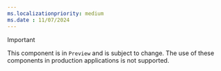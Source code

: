 ```yaml
---
ms.localizationpriority: medium
ms.date : 11/07/2024
---
```


> [!IMPORTANT]
> This component is in `Preview` and is subject to change. The use of these components in production applications is not supported.
